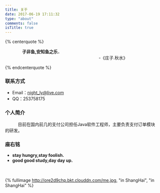 ```yaml
---
title: 关于
date: 2017-06-19 17:11:32
type: "about"
comments: false
isTitle: true
---
```


{% centerquote %}

　　　　**子非鱼,安知鱼之乐．**      
     　　　　　　　　　　　　　　　　　　　　　　-《庄子.秋水》

{% endcenterquote %}

### 联系方式 ###
- Email：night_ly@live.com
- QQ：253758175


### 个人简介 ###

　　　目前在国内前几的支付公司担任Java软件工程师，主要负责支付订单模块的研发。

### 座右铭 ###
- **stay hungry,stay foolish.**
- **good good study,day day up.**

　　　
　　
　　　
　　

{% fullimage http://ore2d9chp.bkt.clouddn.com/me.jpg, "in ShangHai", "in ShangHai" %}